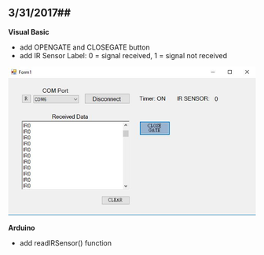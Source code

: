 ## 3/31/2017## 
**Visual Basic**

- add OPENGATE and CLOSEGATE button
- add IR Sensor Label: 0 = signal received, 1 = signal not received

![vb interface](interface.jpg)

**Arduino**
- add readIRSensor() function